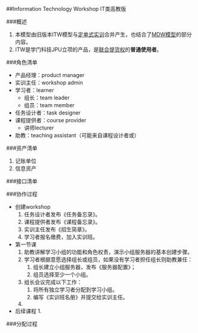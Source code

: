 ##Information Technology Workshop
IT类高教版

###概述
1. 本模型由旧版本ITW模型与[定单式实训](https://github.com/hyg/com.origin/blob/master/Order.Training/Order.Training.md)合并产生，也结合了[MDW模型](http://git.oschina.net/hyg/MDW/blob/master/README.md)的部分内容。
2. ITW是学门科技JPU立项的产品，是[联合提货权](https://github.com/hyg/com.origin/blob/master/Joint.Token/Joint.Token.md)的**普通使用者**。

###角色清单
* 产品经理：product manager
* 实训主任：workshop admin
* 学习者：learner
	* 组长：team leader
	* 组员：team member
* 任务设计者：task designer
* 课程提供者：course provider
	* 讲师lecturer
* 助教：teaching assistant（可能来自课程设计者或）

###资产清单
1. 记账单位
2. 信息资产

###接口清单

###协作过程
* 创建workshop
	1. 任务设计者发布《任务备忘录》。
	2. 课程提供者发布《课程备忘录》。
	3. 实训主任发布《招生简章》。
	4. 学习者报名缴费，加入实训班。
* 第一节课
	1. 助教讲解学习小组的功能和角色权责，演示小组服务器的基本创建步骤。
	2. 学习者根据意愿选择组长或组员，如果没有学习者担任组长则助教兼任：
		1. 组长建立小组服务器，发布《服务器配置》；
		2. 组员选择至少一个小组。
	3. 组长会议完成以下工作：
		1. 将所有独立学习者分配到学习小组。
		2. 编写《实训班名册》并提交给实训主任。
	4. 
* 后续课程 
	1. 


###分配过程